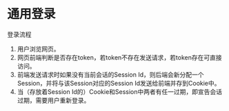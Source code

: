 # 通用登录

登录流程

1. 用户浏览网页。
2. 网页前端判断是否存在token，若token不存在发送请求，若token存在可直接访问。
3. 前端发送请求时如果没有当前会话的Session Id，则后端会新分配一个Session，并将与该Session对应的Session Id发送给前端并存到Cookie中。
4. 当（存放着Session Id的）Cookie和Session中两者有任一过期，即宣告会话过期，需要用户重新登录。
